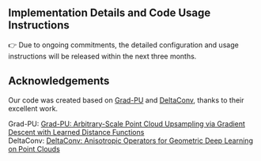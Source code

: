 ## Implementation Details and Code Usage Instructions
👉 Due to ongoing commitments, the detailed configuration and usage instructions will be released within the next three months.
## Acknowledgements
Our code was created based on [Grad-PU](https://github.com/yunhe20/Grad-PU) and [DeltaConv](https://github.com/rubenwiersma/deltaconv), thanks to their excellent work.

Grad-PU: [Grad-PU: Arbitrary-Scale Point Cloud Upsampling via Gradient Descent with Learned Distance Functions](https://arxiv.org/abs/2304.11846)<br>
DeltaConv: [DeltaConv: Anisotropic Operators for Geometric Deep Learning on Point Clouds](https://arxiv.org/abs/2111.08799)
